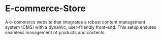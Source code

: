 # E-commerce-Store
A e-commerce website that integrates a robust content management system (CMS) with a dynamic, user-friendly front-end. This setup ensures seamless management of products and contents.
